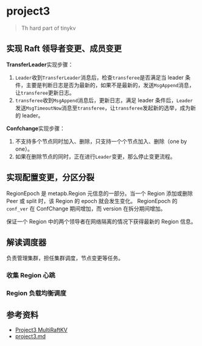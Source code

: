 # project3

> Th hard part of tinykv

## 实现 Raft 领导者变更、成员变更

**TransferLeader**实现步骤：

1. `Leader`收到`TransferLeader`消息后，检查`transferee`是否满足当 leader 条件，主要是判断日志是否为最新的，如果不是最新的，发送`MsgAppend`消息，让`transferee`更新日志。
2. `transferee`收到`MsgAppend`消息后，更新日志，满足 leader 条件后，`Leader`发送`MsgTimeoutNow`消息至`transferee`，让`transferee`发起新的选举，成为新的 leader。

**Confchange**实现步骤：

1. 不支持多个节点同时加入、删除，只支持一个个节点加入、删除（one by one）。
2. 如果在删除节点的同时，正在进行`Leader`变更，那么停止变更流程。

## 实现配置变更，分区分裂

RegionEpoch 是 metapb.Region 元信息的一部分。当一个 Region 添加或删除 Peer 或 split 时，该 Region 的 epoch 就会发生变化。 RegionEpoch 的 `conf_ver` 在 ConfChange 期间增加，而 version 在拆分期间增加。

保证一个 Region 中的两个领导者在网络隔离的情况下获得最新的 Region 信息。

## 解读调度器

负责管理集群，担任集群调度，节点变更等任务。

### 收集 Region 心跳

### Region 负载均衡调度

## 参考资料

- [Project3 MultiRaftKV](https://github.com/Smith-Cruise/TinyKV-White-Paper/blob/main/Project3-MultiRaftKV.md)
- [project3.md](https://github.com/sakura-ysy/TinyKV-2022-doc/blob/main/doc/project3.md)
